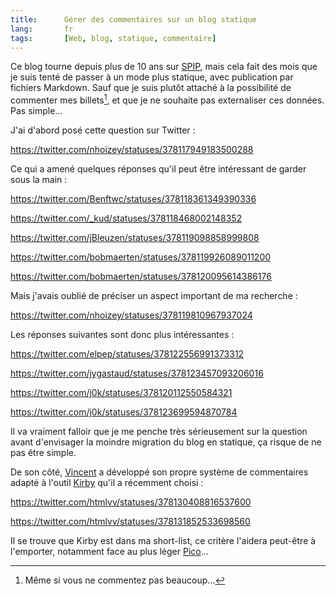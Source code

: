 ```yaml
---
title:      Gérer des commentaires sur un blog statique
lang:       fr
tags:       [Web, blog, statique, commentaire]
---
```


Ce blog tourne depuis plus de 10 ans sur [SPIP](http://www.spip.net/), mais cela fait des mois que je suis tenté de passer à un mode plus statique, avec publication par fichiers Markdown. Sauf que je suis plutôt attaché à la possibilité de commenter mes billets[^1], et que je ne souhaite pas externaliser ces données. Pas simple…

[^1]: Même si vous ne commentez pas beaucoup…

J'ai d'abord posé cette question sur Twitter :

https://twitter.com/nhoizey/statuses/378117949183500288

Ce qui a amené quelques réponses qu'il peut être intéressant de garder sous la main :

https://twitter.com/Benftwc/statuses/378118361349390336

https://twitter.com/_kud/statuses/378118468002148352

https://twitter.com/jBleuzen/statuses/378119098858999808

https://twitter.com/bobmaerten/statuses/378119926089011200

https://twitter.com/bobmaerten/statuses/378120095614386176

Mais j'avais oublié de préciser un aspect important de ma recherche :

https://twitter.com/nhoizey/statuses/378119810967937024

Les réponses suivantes sont donc plus intéressantes :

https://twitter.com/elpep/statuses/378122556991373312

https://twitter.com/jygastaud/statuses/378123457093206016

https://twitter.com/j0k/statuses/378120112550584321

https://twitter.com/j0k/statuses/378123699594870784

Il va vraiment falloir que je me penche très sérieusement sur la question avant d'envisager la moindre migration du blog en statique, ça risque de ne pas être simple.

De son côté, [Vincent](http://twitter.com/htmlvv) a développé son propre système de commentaires adapté à l'outil [Kirby](http://getkirby.com/) qu'il a récemment choisi :

https://twitter.com/htmlvv/statuses/378130408816537600

https://twitter.com/htmlvv/statuses/378131852533698560

Il se trouve que Kirby est dans ma short-list, ce critère l'aidera peut-être à l'emporter, notamment face au plus léger [Pico](http://pico.dev7studios.com/)…
